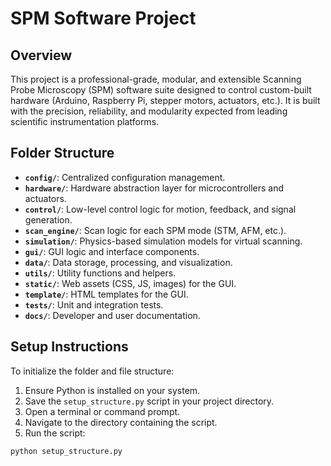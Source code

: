 # SPM Software Project

## Overview

This project is a professional-grade, modular, and extensible Scanning Probe Microscopy (SPM) software suite designed to control custom-built hardware (Arduino, Raspberry Pi, stepper motors, actuators, etc.). It is built with the precision, reliability, and modularity expected from leading scientific instrumentation platforms.

## Folder Structure

- **`config/`**: Centralized configuration management.
- **`hardware/`**: Hardware abstraction layer for microcontrollers and actuators.
- **`control/`**: Low-level control logic for motion, feedback, and signal generation.
- **`scan_engine/`**: Scan logic for each SPM mode (STM, AFM, etc.).
- **`simulation/`**: Physics-based simulation models for virtual scanning.
- **`gui/`**: GUI logic and interface components.
- **`data/`**: Data storage, processing, and visualization.
- **`utils/`**: Utility functions and helpers.
- **`static/`**: Web assets (CSS, JS, images) for the GUI.
- **`template/`**: HTML templates for the GUI.
- **`tests/`**: Unit and integration tests.
- **`docs/`**: Developer and user documentation.

## Setup Instructions

To initialize the folder and file structure:

1. Ensure Python is installed on your system.
2. Save the `setup_structure.py` script in your project directory.
3. Open a terminal or command prompt.
4. Navigate to the directory containing the script.
5. Run the script:

```bash
python setup_structure.py
